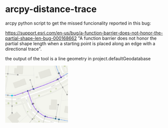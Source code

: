 # arcpy-distance-trace
arcpy python script to get the missed funcionality reported in this bug:

https://support.esri.com/en-us/bug/a-function-barrier-does-not-honor-the-partial-shape-len-bug-000168662
"A function barrier does not honor the partial shape length when a starting point is placed along an edge with a directional trace".

the output of the tool is a line geometry in project.defaultGeodatabase

<img src="/images/distancetrace.png" alt="trace" width="200">




